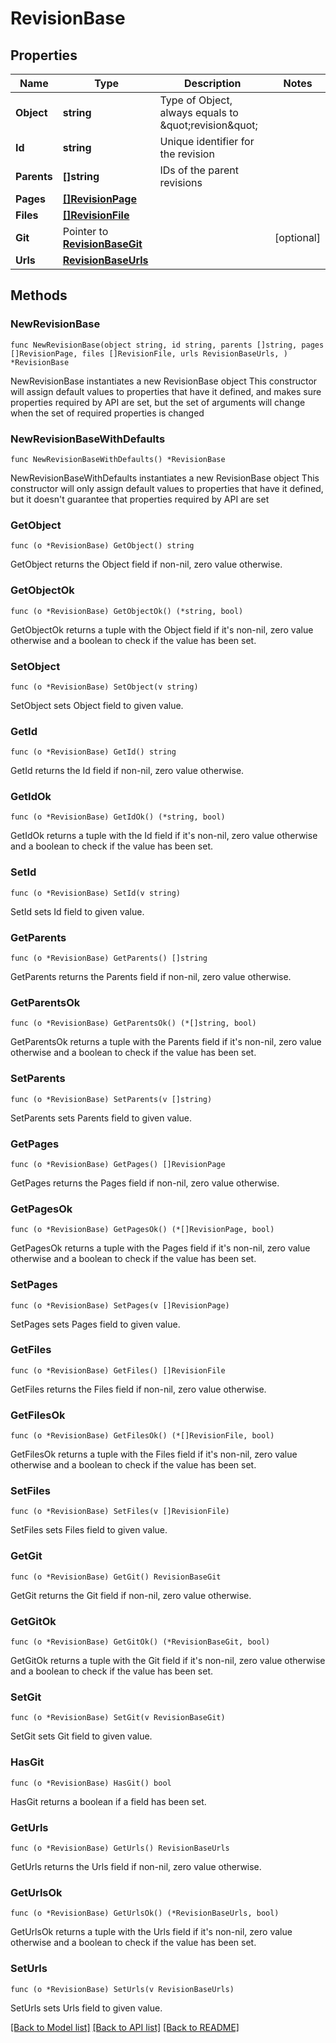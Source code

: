 # RevisionBase

## Properties

Name | Type | Description | Notes
------------ | ------------- | ------------- | -------------
**Object** | **string** | Type of Object, always equals to \&quot;revision\&quot; | 
**Id** | **string** | Unique identifier for the revision | 
**Parents** | **[]string** | IDs of the parent revisions | 
**Pages** | [**[]RevisionPage**](RevisionPage.md) |  | 
**Files** | [**[]RevisionFile**](RevisionFile.md) |  | 
**Git** | Pointer to [**RevisionBaseGit**](RevisionBaseGit.md) |  | [optional] 
**Urls** | [**RevisionBaseUrls**](RevisionBaseUrls.md) |  | 

## Methods

### NewRevisionBase

`func NewRevisionBase(object string, id string, parents []string, pages []RevisionPage, files []RevisionFile, urls RevisionBaseUrls, ) *RevisionBase`

NewRevisionBase instantiates a new RevisionBase object
This constructor will assign default values to properties that have it defined,
and makes sure properties required by API are set, but the set of arguments
will change when the set of required properties is changed

### NewRevisionBaseWithDefaults

`func NewRevisionBaseWithDefaults() *RevisionBase`

NewRevisionBaseWithDefaults instantiates a new RevisionBase object
This constructor will only assign default values to properties that have it defined,
but it doesn't guarantee that properties required by API are set

### GetObject

`func (o *RevisionBase) GetObject() string`

GetObject returns the Object field if non-nil, zero value otherwise.

### GetObjectOk

`func (o *RevisionBase) GetObjectOk() (*string, bool)`

GetObjectOk returns a tuple with the Object field if it's non-nil, zero value otherwise
and a boolean to check if the value has been set.

### SetObject

`func (o *RevisionBase) SetObject(v string)`

SetObject sets Object field to given value.


### GetId

`func (o *RevisionBase) GetId() string`

GetId returns the Id field if non-nil, zero value otherwise.

### GetIdOk

`func (o *RevisionBase) GetIdOk() (*string, bool)`

GetIdOk returns a tuple with the Id field if it's non-nil, zero value otherwise
and a boolean to check if the value has been set.

### SetId

`func (o *RevisionBase) SetId(v string)`

SetId sets Id field to given value.


### GetParents

`func (o *RevisionBase) GetParents() []string`

GetParents returns the Parents field if non-nil, zero value otherwise.

### GetParentsOk

`func (o *RevisionBase) GetParentsOk() (*[]string, bool)`

GetParentsOk returns a tuple with the Parents field if it's non-nil, zero value otherwise
and a boolean to check if the value has been set.

### SetParents

`func (o *RevisionBase) SetParents(v []string)`

SetParents sets Parents field to given value.


### GetPages

`func (o *RevisionBase) GetPages() []RevisionPage`

GetPages returns the Pages field if non-nil, zero value otherwise.

### GetPagesOk

`func (o *RevisionBase) GetPagesOk() (*[]RevisionPage, bool)`

GetPagesOk returns a tuple with the Pages field if it's non-nil, zero value otherwise
and a boolean to check if the value has been set.

### SetPages

`func (o *RevisionBase) SetPages(v []RevisionPage)`

SetPages sets Pages field to given value.


### GetFiles

`func (o *RevisionBase) GetFiles() []RevisionFile`

GetFiles returns the Files field if non-nil, zero value otherwise.

### GetFilesOk

`func (o *RevisionBase) GetFilesOk() (*[]RevisionFile, bool)`

GetFilesOk returns a tuple with the Files field if it's non-nil, zero value otherwise
and a boolean to check if the value has been set.

### SetFiles

`func (o *RevisionBase) SetFiles(v []RevisionFile)`

SetFiles sets Files field to given value.


### GetGit

`func (o *RevisionBase) GetGit() RevisionBaseGit`

GetGit returns the Git field if non-nil, zero value otherwise.

### GetGitOk

`func (o *RevisionBase) GetGitOk() (*RevisionBaseGit, bool)`

GetGitOk returns a tuple with the Git field if it's non-nil, zero value otherwise
and a boolean to check if the value has been set.

### SetGit

`func (o *RevisionBase) SetGit(v RevisionBaseGit)`

SetGit sets Git field to given value.

### HasGit

`func (o *RevisionBase) HasGit() bool`

HasGit returns a boolean if a field has been set.

### GetUrls

`func (o *RevisionBase) GetUrls() RevisionBaseUrls`

GetUrls returns the Urls field if non-nil, zero value otherwise.

### GetUrlsOk

`func (o *RevisionBase) GetUrlsOk() (*RevisionBaseUrls, bool)`

GetUrlsOk returns a tuple with the Urls field if it's non-nil, zero value otherwise
and a boolean to check if the value has been set.

### SetUrls

`func (o *RevisionBase) SetUrls(v RevisionBaseUrls)`

SetUrls sets Urls field to given value.



[[Back to Model list]](../README.md#documentation-for-models) [[Back to API list]](../README.md#documentation-for-api-endpoints) [[Back to README]](../README.md)


